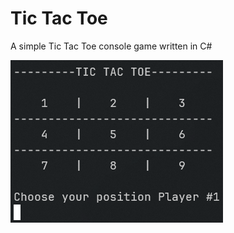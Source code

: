 # Tic Tac Toe

A simple Tic Tac Toe console game written in C#

![TicTacToe Screeenshot](./thumb.jpg)
